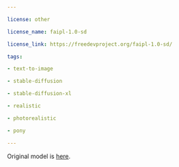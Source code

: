 ---
license: other
license_name: faipl-1.0-sd
license_link: https://freedevproject.org/faipl-1.0-sd/
tags:
- text-to-image
- stable-diffusion
- stable-diffusion-xl
- realistic
- photorealistic
- pony
---

Original model is [here](https://civitai.com/models/489668/realmixpony?modelVersionId=603362).

